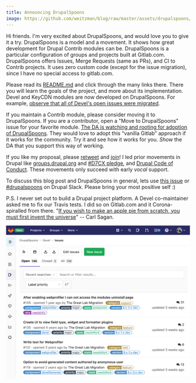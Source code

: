 ```yaml
---
title: Announcing DrupalSpoons
image: https://github.com/weitzman/blog/raw/master/assets/drupalspoons/devel_issues.png 
---
```


Hi friends. I'm very excited about DrupalSpoons, and would love you to give it a try. DrupalSpoons is a model and a movement. It shows how great development for Drupal Contrib modules can be. DrupalSpoons is a particular configuration of groups and projects built at Gitlab.com. DrupalSpoons offers Issues, Merge Requests (same as PRs), and CI to Contrib projects. It uses zero custom code (except for the issue migration), since I have no special access to gitlab.com.

Please read its [README.md](https://gitlab.com/drupalspoons/webmasters/-/blob/master/) and click through the many links there. There you will learn the goals of the project, and more about its implementation. Devel and KeyCDN modules are now developed on DrupalSpoons. For example, [observe that all of Devel's open issues were migrated](https://gitlab.com/drupalspoons/devel/-/issues).

If you maintain a Contrib module, please consider moving it to DrupalSpoons. If you are a contributor, open a "Move to DrupalSpoons" issue for your favorite module. [The DA is watching and rooting for adoption of DrupalSpoons](https://twitter.com/TimLehnen/status/1262816185353031680?s=20). They would love to adopt this “vanilla Gitlab” approach if it works for the community. Try it and see how it works for you. *Show* the DA that you support this way of working.

If you like my proposal, please [retweet](https://twitter.com/weitzman/status/1262775567386136577?s=20) and [join](https://gitlab.com/drupalspoons/webmasters/-/blob/master/docs/onboarding_user.md)! I led prior movements in Drupal like [groups.drupal.org](https://www.drupal.org/forum/general/news-and-announcements/2007-01-03/groupsdrupalorg-launches-on-drupal-5) and [#D7CX pledge](https://web.archive.org/web/20140726220349/http://cyrve.com/d7cx), and [Drupal Code of Conduct](https://groups.drupal.org/dcoc). These movements only succeed with early _vocal_ support.

To discuss this blog post and DrupalSpoons in general, lets use [this issue](https://gitlab.com/drupalspoons/webmasters/-/issues/23) or [#drupalspoons](https://drupal.slack.com/archives/C013MP4UKC0) on Drupal Slack. Please bring your most positive self :)

P.S. I never set out to build a Drupal project platform. A Devel co-maintainer asked me to fix our Travis tests. I did so on Gitlab.com and it Corona-spiralled from there. "[If you wish to make an apple pie from scratch, you must first invent the universe](https://youtu.be/7s664NsLeFM)" -- Carl Sagan.

![Devel issue list](https://github.com/weitzman/blog/raw/master/assets/drupalspoons/devel_issues.png)